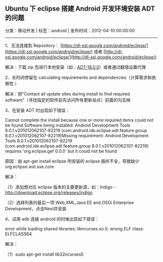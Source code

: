 ## Ubuntu 下 eclipse 搭建 Android 开发环境安装 ADT 的问题

分类：移动开发 | 标签：android | 发布时间：2012-04-10 00:00:00

___

1、无法连接到 Repository： [https://dl-ssl.google.com/android/eclipse/](https://dl-ssl.google.com/android/eclipse/)
或者 [http://dl-ssl.google.com/android/eclipse/](http://dl-ssl.google.com/android/eclipse/)

解决：下载 zip 包进行本地安装（如：[ADT-18.0.0](http://dl.google.com/android/ADT-18.0.0.zip)）或者通过翻墙设置代理


2、长时间停留在 calculating requirements and
dependencies（计算需求和依赖性 ）

解决：把“Contact all update sites during install to find required
software”（寻找指定的软件前先访问所有更新站点）前面的勾去掉


3、在安装 ADT 时出现如下错误：

Cannot complete the install because one or more required items could not
be found.Software being installed: Android Development Tools
8.0.1.v201012062107-82219 (com.android.ide.eclipse.adt.feature.group
8.0.1.v201012062107-82219)Missing requirement: Android Development Tools
8.0.1.v201012062107-82219 (com.android.ide.eclipse.adt.feature.group
8.0.1.v201012062107-82219) requires 'org.eclipse.gef 0.0.0' but it could
not be found

原因：由 apt-get install eclipse 所安装的 eclipse
插件不全，导致缺少org.eclipse.wst.sse.core

解决：

（1）添加想对应 eclipse 版本的主要更新源，如：Indigo - http://download.eclipse.org/releases/indigo

（2）选择列表的最后一项 Web,XML,Java EE and OSGi Enterprise
Development，点击Next并安装


4、试用 adb 连接 android 的时候出现如下错误：

error while loading shared libraries: libncurses.so.5: wrong ELF class:
ELFCLASS64

解决：

（1）sudo apt-get install lib32ncurses5

